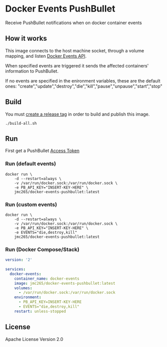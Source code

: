 # Docker Events PushBullet
Receive PushBullet notifications when on docker container events

## How it works
This image connects to the host machine socket, through a volume mapping, and listen [Docker Events API](https://docs.docker.com/engine/reference/api/docker_remote_api_v1.24/#/monitor-dockers-events).

When specified events are triggered it sends the affected containers' information to PushBullet.  

If no events are specified in the enironment variables, these are the default ones: "create","update","destroy","die","kill","pause","unpause","start","stop"

## Build
You must [create a release tag](https://git-scm.com/book/en/v2/Git-Basics-Tagging) in order to build and publish this image.
```shell
./build-all.sh
```

## Run
First get a PushBullet [Access Token](https://www.pushbullet.com/#settings)

### Run (default events)
```shell
docker run \
    -d --restart=always \
    -v /var/run/docker.sock:/var/run/docker.sock \
    -e PB_API_KEY="INSERT-KEY-HERE" \
    jmc265/docker-events-pushbullet:latest
```

### Run (custom events)
```shell
docker run \
    -d --restart=always \
    -v /var/run/docker.sock:/var/run/docker.sock \
    -e PB_API_KEY="INSERT-KEY-HERE" \
    -e EVENTS="die,destroy,kill"
    jmc265/docker-events-pushbullet:latest
```

### Run (Docker Compose/Stack)
```yml
version: '2'
 
services:
  docker-events:
    container_name: docker-events
    image: jmc265/docker-events-pushbullet:latest
    volumes:
      - /var/run/docker.sock:/var/run/docker.sock
    environment:
      - PB_API_KEY=INSERT-KEY-HERE
      - EVENTS="die,destroy,kill"
    restart: unless-stopped

```

## License
Apache License Version 2.0
